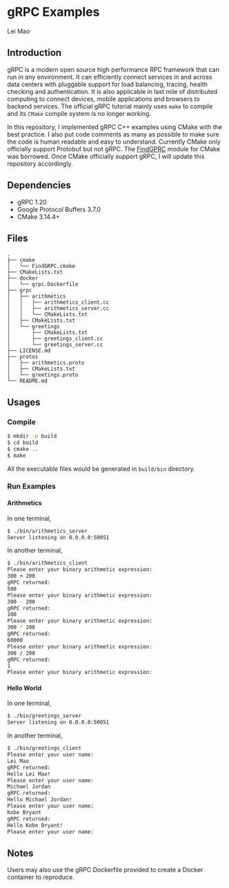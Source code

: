 # gRPC Examples

Lei Mao

## Introduction

gRPC is a modern open source high performance RPC framework that can run in any environment. It can efficiently connect services in and across data centers with pluggable support for load balancing, tracing, health checking and authentication. It is also applicable in last mile of distributed computing to connect devices, mobile applications and browsers to backend services. The official gRPC tutorial mainly uses `make` to compile and its `CMake` compile system is no longer working. 


In this repository, I implemented gRPC C++ examples using CMake with the best practice. I also put code comments as many as possible to make sure the code is human readable and easy to understand. Currently CMake only officially support Protobuf but not gRPC. The [FindGPRC](https://github.com/IvanSafonov/grpc-cmake-example/blob/master/cmake/FindGRPC.cmake) module for CMake was borrowed. Once CMake officially support gRPC, I will update this repository accordingly.

## Dependencies

* gRPC 1.20
* Google Protocol Buffers 3.7.0
* CMake 3.14.4+

## Files

```
.
├── cmake
│   └── FindGRPC.cmake
├── CMakeLists.txt
├── docker
│   └── grpc.Dockerfile
├── grpc
│   ├── arithmetics
│   │   ├── arithmetics_client.cc
│   │   ├── arithmetics_server.cc
│   │   └── CMakeLists.txt
│   ├── CMakeLists.txt
│   └── greetings
│       ├── CMakeLists.txt
│       ├── greetings_client.cc
│       └── greetings_server.cc
├── LICENSE.md
├── protos
│   ├── arithmetics.proto
│   ├── CMakeLists.txt
│   └── greetings.proto
└── README.md
```

## Usages

### Compile

```bash
$ mkdir -p build
$ cd build
$ cmake ..
$ make
```

All the executable files would be generated in `build/bin` directory.


### Run Examples

#### Arithmetics

In one terminal,

```bash
$ ./bin/arithmetics_server 
Server listening on 0.0.0.0:50051
```

In another terminal,

```bash
$ ./bin/arithmetics_client 
Please enter your binary arithmetic expression:
300 + 200
gRPC returned: 
500
Please enter your binary arithmetic expression:
300 - 200
gRPC returned: 
100
Please enter your binary arithmetic expression:
300 * 200
gRPC returned: 
60000
Please enter your binary arithmetic expression:
300 / 200
gRPC returned: 
1
Please enter your binary arithmetic expression:
```

#### Hello World

In one terminal,

```bash
$ ./bin/greetings_server   
Server listening on 0.0.0.0:50051
```

In another terminal,

```bash
$ ./bin/greetings_client 
Please enter your user name:
Lei Mao
gRPC returned: 
Hello Lei Mao!
Please enter your user name:
Michael Jordan
gRPC returned: 
Hello Michael Jordan!
Please enter your user name:
Kobe Bryant
gRPC returned: 
Hello Kobe Bryant!
Please enter your user name:
```

## Notes

Users may also use the gRPC Dockerfile provided to create a Docker container to reproduce.
